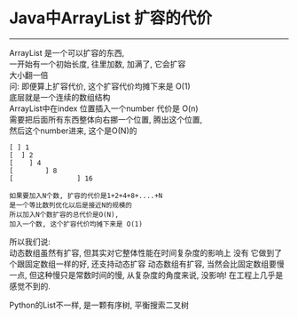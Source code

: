 # Java中ArrayList 扩容的代价


---

ArrayList 是一个可以扩容的东西,  
一开始有一个初始长度, 往里加数, 加满了, 它会扩容  
大小翻一倍  
问: 即便算上扩容代价, 这个扩容代价均摊下来是 O(1)  
底层就是一个连续的数组结构  
ArrayList中在index 位置插入一个number 代价是 O(n)  
需要把后面所有东西整体向右挪一个位置, 腾出这个位置,   
然后这个number进来, 这个是O(N)的

```text
[ ] 1
[  ] 2
[    ] 4
[        ] 8
[                ] 16

如果要加入N个数, 扩容的代价是1+2+4+8+....+N
是一个等比数列优化以后是接近N的规模的
所以加入N个数扩容的总代价是O(N), 
加入一个数, 这个扩容代价均摊下来是 O(1) 

```
所以我们说:  
动态数组虽然有扩容,  但其实对它整体性能在时间复杂度的影响上 没有
它做到了个跟固定数组一样的好, 还支持动态扩容
动态数组有扩容, 当然会比固定数组要慢一点, 但这种慢只是常数时间的慢, 从复杂度的角度来说, 没影响! 在工程上几乎是感觉不到的.

Python的List不一样, 是一颗有序树, 平衡搜索二叉树
